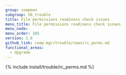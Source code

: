 ```yaml
---
group: compman
subgroup: 50_trouble
title: File permissions readiness check issues
menu_title: File permissions readiness check issues
menu_node:
menu_order: 105
version: 2.0
github_link: comp-mgr/trouble/cman/rc_perms.md
functional_areas:
  - Upgrade
---
```


{% include install/trouble/rc_perms.md %}
